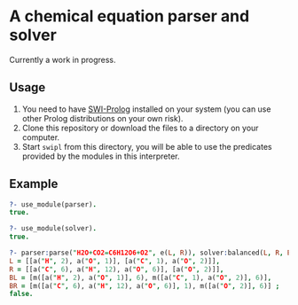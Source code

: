 # A chemical equation parser and solver

Currently a work in progress.

## Usage

1. You need to have [SWI-Prolog](https://www.swi-prolog.org/download/stable) installed on your system (you can use other Prolog distributions on your own risk).
2. Clone this repository or download the files to a directory on your computer.
3. Start `swipl` from this directory, you will be able to use the predicates provided by the modules in this interpreter.

## Example

```prolog
?- use_module(parser).
true.

?- use_module(solver).
true.

?- parser:parse("H2O+CO2=C6H12O6+O2", e(L, R)), solver:balanced(L, R, BL, BR).
L = [[a("H", 2), a("O", 1)], [a("C", 1), a("O", 2)]],
R = [[a("C", 6), a("H", 12), a("O", 6)], [a("O", 2)]],
BL = [m([a("H", 2), a("O", 1)], 6), m([a("C", 1), a("O", 2)], 6)],
BR = [m([a("C", 6), a("H", 12), a("O", 6)], 1), m([a("O", 2)], 6)] ;
false.
